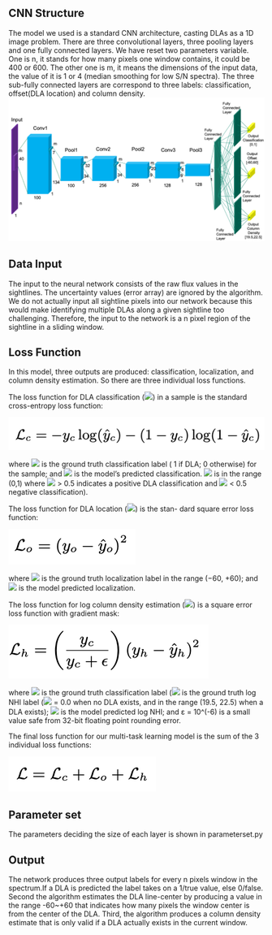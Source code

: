 ## CNN Structure
The model we used is a standard CNN architecture, casting DLAs as a 1D image problem. There are three convolutional layers, three pooling layers and one fully connected layers. We have reset two parameters variable. One is n, it stands for how many pixels one window contains, it could be 400 or 600. The other one is m, it means the dimensions of the input data, the value of it is 1 or 4 (median smoothing for low S/N spectra). The three sub-fully connected layers are correspond to three labels: classification, offset(DLA location) and column density. 
![image](https://github.com/cosmodesi/desi-dlas/blob/training/desidlas/training/figures/CNN.png)

## Data Input
The input to the neural network consists of the raw flux values in the sightlines. The uncertainty values (error array) are ignored by the algorithm.
We do not actually input all sightline pixels into our network because this would make identifying multiple DLAs along a given sightline too challenging. Therefore, the input to the network is a n pixel region of the sightline in a sliding window. 

## Loss Function
In this model, three outputs are produced: classification, localization, and column density estimation. So there are three individual loss functions.

The loss function for DLA classification (![](http://latex.codecogs.com/svg.latex?\mathcal{L}_{c})) in a sample is the standard cross-entropy loss function:

![image](https://github.com/cosmodesi/desi-dlas/blob/training/desidlas/training/figures/loss1.png)

where ![](http://latex.codecogs.com/svg.latex?y_{c}) is the ground truth classification label ( 1 if DLA; 0 otherwise) for the sample; and ![](http://latex.codecogs.com/svg.latex?\hat{y_{c}}) is the model’s predicted classification. ![](http://latex.codecogs.com/svg.latex?\hat{y_{c}}) is in the range (0,1) where ![](http://latex.codecogs.com/svg.latex?\hat{y_{c}}) > 0.5 indicates a positive DLA classification and ![](http://latex.codecogs.com/svg.latex?\hat{y_{c}}) < 0.5 negative classification).

The loss function for DLA location (![](http://latex.codecogs.com/svg.latex?\mathcal{L}_{o})) is the stan- dard square error loss function:

![image](https://github.com/cosmodesi/desi-dlas/blob/training/desidlas/training/figures/loss2.png)

where ![](http://latex.codecogs.com/svg.latex?y_{o}) is the ground truth localization label in the range (−60, +60); and ![](http://latex.codecogs.com/svg.latex?\hat{y_{o}}) is the model predicted localization.

The loss function for log column density estimation (![](http://latex.codecogs.com/svg.latex?\mathcal{L}_{h})) is a square error loss function with gradient mask:

![image](https://github.com/cosmodesi/desi-dlas/blob/training/desidlas/training/figures/loss3.png)

where ![](http://latex.codecogs.com/svg.latex?y_{c}) is the ground truth classification label (![](http://latex.codecogs.com/svg.latex?y_{h}) is the ground truth log NHI label (![](http://latex.codecogs.com/svg.latex?y_{h}) = 0.0 when no DLA exists, and in the range (19.5, 22.5) when a DLA exists); ![](http://latex.codecogs.com/svg.latex?\hat{y_{h}}) is the model predicted log NHI; and ε = 10^(-6) is a small value safe from 32-bit floating point rounding error.

The final loss function for our multi-task learning model is the sum of the 3 individual loss functions:

![image](https://github.com/cosmodesi/desi-dlas/blob/training/desidlas/training/figures/loss4.png)
## Parameter set
The parameters deciding the size of each layer is shown in parameterset.py 

## Output
The network produces three output labels for every n pixels window in the spectrum.If a DLA is predicted the label takes on a 1/true value, else 0/false. Second the algorithm estimates the DLA line-center by producing a value in the range -60~+60 that indicates how many pixels the window center is from the center of the DLA. Third, the algorithm produces a column density estimate that is only valid if a DLA actually exists in the current window.

